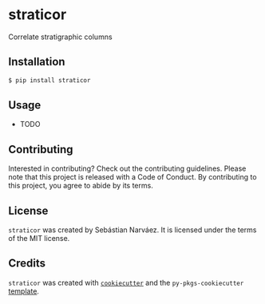 # straticor

Correlate stratigraphic columns

## Installation

```bash
$ pip install straticor
```

## Usage

- TODO

## Contributing

Interested in contributing? Check out the contributing guidelines. Please note that this project is released with a Code of Conduct. By contributing to this project, you agree to abide by its terms.

## License

`straticor` was created by Sebástian Narváez. It is licensed under the terms of the MIT license.

## Credits

`straticor` was created with [`cookiecutter`](https://cookiecutter.readthedocs.io/en/latest/) and the `py-pkgs-cookiecutter` [template](https://github.com/py-pkgs/py-pkgs-cookiecutter).

